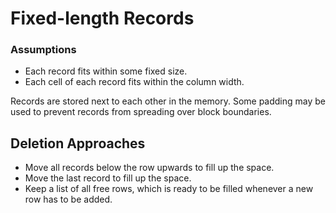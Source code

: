 # Fixed-length Records
### Assumptions
* Each record fits within some fixed size.
* Each cell of each record fits within the column width.

Records are stored next to each other in the memory. Some padding may be used to prevent records from spreading over block boundaries.

## Deletion Approaches
* Move all records below the row upwards to fill up the space.
* Move the last record to fill up the space.
* Keep a list of all free rows, which is ready to be filled whenever a new row has to be added.